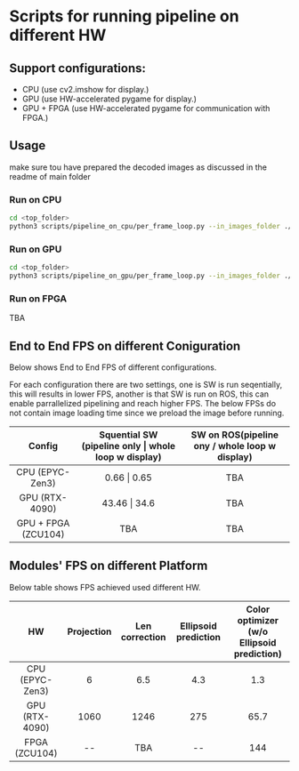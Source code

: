# Scripts for running pipeline on different HW

## Support configurations:
- CPU (use cv2.imshow for display.)
- GPU (use HW-accelerated pygame for display.)
- GPU + FPGA (use HW-accelerated pygame for communication with FPGA.)

## Usage

make sure tou have prepared the decoded images as discussed in the readme of main folder

### Run on CPU
```bash
cd <top_folder>
python3 scripts/pipeline_on_cpu/per_frame_loop.py --in_images_folder ./decoded_images --out_images_folder ./corrected_opt_images --display
```
### Run on GPU
```bash
cd <top_folder>
python3 scripts/pipeline_on_gpu/per_frame_loop.py --in_images_folder ./decoded_images --out_images_folder ./corrected_opt_images --display --display_port 0
```
### Run on FPGA

TBA

## End to End FPS on different Coniguration

Below shows End to End FPS of different configurations.

For each configuration there are two settings, one is SW is run seqentially, this will results in lower FPS, another is that SW is run on ROS, this can enable parrallelized pipelining and reach higher FPS. The below FPSs do not contain image loading time since we preload the image before running.

| Config          | Squential SW (pipeline only \| whole loop w display) | SW on ROS(pipeline ony / whole loop w display) |
|:-----------------:|:-------------:|:-------------:|
| CPU (EPYC-Zen3)       | 0.66 \| 0.65 |TBA|
| GPU (RTX-4090)        | 43.46 \| 34.6 |TBA|
| GPU + FPGA (ZCU104)   | TBA |TBA|


## Modules' FPS on different Platform

Below table shows FPS achieved used different HW.

| HW          | Projection | Len correction | Ellipsoid prediction | Color optimizer (w/o Ellipsoid prediction) |
|:----------------:|:----------:|:--------------:|:--------------------:|:---------------:|
| CPU (EPYC-Zen3)   | 6          | 6.5            | 4.3                  | 1.3               |
| GPU (RTX-4090)   | 1060       | 1246           | 275                  | 65.7              |
| FPGA (ZCU104)   | --      | TBA           | --                   | 144            |
